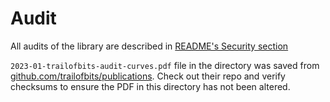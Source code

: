 # Audit

All audits of the library are described in [README's Security section](../README.md#security)

`2023-01-trailofbits-audit-curves.pdf` file in the directory was saved from
[github.com/trailofbits/publications](https://github.com/trailofbits/publications).
Check out their repo and verify checksums to ensure the PDF in this directory has not been altered.
